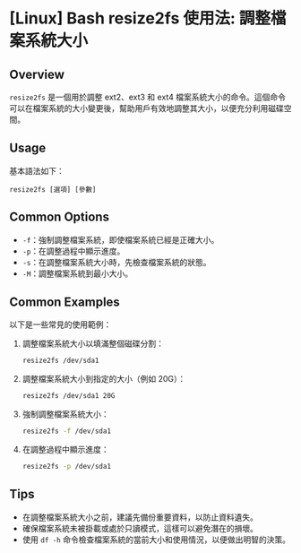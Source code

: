 # [Linux] Bash resize2fs 使用法: 調整檔案系統大小

## Overview
`resize2fs` 是一個用於調整 ext2、ext3 和 ext4 檔案系統大小的命令。這個命令可以在檔案系統的大小變更後，幫助用戶有效地調整其大小，以便充分利用磁碟空間。

## Usage
基本語法如下：
```
resize2fs [選項] [參數]
```

## Common Options
- `-f`：強制調整檔案系統，即使檔案系統已經是正確大小。
- `-p`：在調整過程中顯示進度。
- `-s`：在調整檔案系統大小時，先檢查檔案系統的狀態。
- `-M`：調整檔案系統到最小大小。

## Common Examples
以下是一些常見的使用範例：

1. 調整檔案系統大小以填滿整個磁碟分割：
   ```bash
   resize2fs /dev/sda1
   ```

2. 調整檔案系統大小到指定的大小（例如 20G）：
   ```bash
   resize2fs /dev/sda1 20G
   ```

3. 強制調整檔案系統大小：
   ```bash
   resize2fs -f /dev/sda1
   ```

4. 在調整過程中顯示進度：
   ```bash
   resize2fs -p /dev/sda1
   ```

## Tips
- 在調整檔案系統大小之前，建議先備份重要資料，以防止資料遺失。
- 確保檔案系統未被掛載或處於只讀模式，這樣可以避免潛在的損壞。
- 使用 `df -h` 命令檢查檔案系統的當前大小和使用情況，以便做出明智的決策。